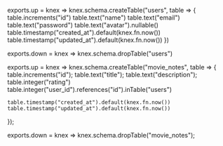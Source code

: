 exports.up = knex => knex.schema.createTable("users", table => {
    table.increments("id")
    table.text("name")
    table.text("email")
    table.text("password")
    table.text("avatar").nullable()
    table.timestamp("created_at").default(knex.fn.now())
    table.timestamp("updated_at").default(knex.fn.now())
})


exports.down = knex => knex.schema.dropTable("users")




exports.up = knex => knex.schema.createTable("movie_notes", table => {
    table.increments("id");
    table.text("title");
    table.text("description");
    table.integer("rating")
    table.integer("user_id").references("id").inTable("users")
  
    table.timestamp("created_at").default(knex.fn.now())
    table.timestamp("updated_at").default(knex.fn.now())
  });
  
  exports.down = knex => knex.schema.dropTable("movie_notes");